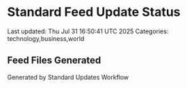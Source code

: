 # Standard Feed Update Status
Last updated: Thu Jul 31 16:50:41 UTC 2025
Categories: technology,business,world

## Feed Files Generated

Generated by Standard Updates Workflow
